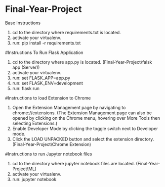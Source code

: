 # Final-Year-Project

Base Instructions

1. cd to the directory where requirements.txt is located.
2. activate your virtualenv.
3. run: pip install -r requirements.txt


#Instructions To Run Flask Application

1. cd to the directory where app.py is located. (Final-Year-Project\falsk app (Server)\)
2. activate your virtualenv.
3. run: set FLASK_APP=app.py
4. run: set FLASK_ENV=development
5. run: flask run

#Instructions to load Extension to Chrome

1. Open the Extension Management page by navigating to chrome://extensions.
    (The Extension Management page can also be opened by clicking on the Chrome menu, hovering over More Tools then selecting Extensions.)
2. Enable Developer Mode by clicking the toggle switch next to Developer mode.
3. Click the LOAD UNPACKED button and select the extension directory. (Final-Year-Project\Chrome Extension)

#Instructions to run Jupyter notebook files

1. cd to the directory where jupyter notebook files are located. (Final-Year-Project\ML)
2. activate your virtualenv.
3. run: jupyter notebook
